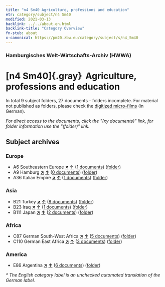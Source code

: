 ```yaml
---
title: "n4 Sm40 Agriculture, professions and education"
etr: category/subject/n4 Sm40
modified: 2021-03-13
backlink: ../../about.en.html
backlink-title: "Category Overview"
fn-stub: about
x-canonical: https://pm20.zbw.eu/category/subject/s/n4_Sm40
---
```


### Hamburgisches Welt-Wirtschafts-Archiv (HWWA)
# [n4 Sm40]{.gray}&#8201; Agriculture, professions and education&#160; 





In total 9 subject folders, 27 documents - folders incomplete.
For material not published as folders, please check the [digitized micro-films](/film/h1_sh.de.html) (in German).

_For direct access to the documents, click the "(xy documents)" link, for folder information use the "(folder)" link._

## Subject archives



### Europe

- A6 Southeastern Europe [**&nearr;**](../../../geo/i/140900/about.en.html "Southeastern Europe (all folders)") [**&uarr;**](../../../geo/about.en.html#A6 "Country category system") (<a href="https://pm20.zbw.eu/dfgview/sh/140900,150188" title="about: Southeastern Europe : Agriculture, professions and education" target="_blank">1 documents</a>) ([folder](../../../../folder/sh/1409xx/140900/1501xx/150188/about.en.html))
- A9 Hamburg [**&nearr;**](../../../geo/i/140905/about.en.html "Hamburg (all folders)") [**&uarr;**](../../../geo/about.en.html#A9 "Country category system") (<a href="https://pm20.zbw.eu/dfgview/sh/140905,150188" title="about: Hamburg : Agriculture, professions and education" target="_blank">0 documents</a>) ([folder](../../../../folder/sh/1409xx/140905/1501xx/150188/about.en.html))
- A36 Italian Empire [**&nearr;**](../../../geo/i/141012/about.en.html "Italian Empire (all folders)") [**&uarr;**](../../../geo/about.en.html#A36 "Country category system") (<a href="https://pm20.zbw.eu/dfgview/sh/141012,150188" title="about: Italian Empire : Agriculture, professions and education" target="_blank">1 documents</a>) ([folder](../../../../folder/sh/1410xx/141012/1501xx/150188/about.en.html))

### Asia

- B21 Turkey [**&nearr;**](../../../geo/i/141111/about.en.html "Turkey (all folders)") [**&uarr;**](../../../geo/about.en.html#B21 "Country category system") (<a href="https://pm20.zbw.eu/dfgview/sh/141111,150188" title="about: Turkey : Agriculture, professions and education" target="_blank">8 documents</a>) ([folder](../../../../folder/sh/1411xx/141111/1501xx/150188/about.en.html))
- B23 Iraq [**&nearr;**](../../../geo/i/141113/about.en.html "Iraq (all folders)") [**&uarr;**](../../../geo/about.en.html#B23 "Country category system") (<a href="https://pm20.zbw.eu/dfgview/sh/141113,150188" title="about: Iraq : Agriculture, professions and education" target="_blank">1 documents</a>) ([folder](../../../../folder/sh/1411xx/141113/1501xx/150188/about.en.html))
- B111 Japan [**&nearr;**](../../../geo/i/141272/about.en.html "Japan (all folders)") [**&uarr;**](../../../geo/about.en.html#B111 "Country category system") (<a href="https://pm20.zbw.eu/dfgview/sh/141272,150188" title="about: Japan : Agriculture, professions and education" target="_blank">2 documents</a>) ([folder](../../../../folder/sh/1412xx/141272/1501xx/150188/about.en.html))

### Africa

- C87 German South-West Africa [**&nearr;**](../../../geo/i/141450/about.en.html "German South-West Africa (all folders)") [**&uarr;**](../../../geo/about.en.html#C87 "Country category system") (<a href="https://pm20.zbw.eu/dfgview/sh/141450,150188" title="about: German South-West Africa : Agriculture, professions and education" target="_blank">5 documents</a>) ([folder](../../../../folder/sh/1414xx/141450/1501xx/150188/about.en.html))
- C110 German East Africa [**&nearr;**](../../../geo/i/141471/about.en.html "German East Africa (all folders)") [**&uarr;**](../../../geo/about.en.html#C110 "Country category system") (<a href="https://pm20.zbw.eu/dfgview/sh/141471,150188" title="about: German East Africa : Agriculture, professions and education" target="_blank">3 documents</a>) ([folder](../../../../folder/sh/1414xx/141471/1501xx/150188/about.en.html))

### America

- E86 Argentina [**&nearr;**](../../../geo/i/141692/about.en.html "Argentina (all folders)") [**&uarr;**](../../../geo/about.en.html#E86 "Country category system") (<a href="https://pm20.zbw.eu/dfgview/sh/141692,150188" title="about: Argentina : Agriculture, professions and education" target="_blank">6 documents</a>) ([folder](../../../../folder/sh/1416xx/141692/1501xx/150188/about.en.html))


_* The English category label is an unchecked automated translation of the German label._

